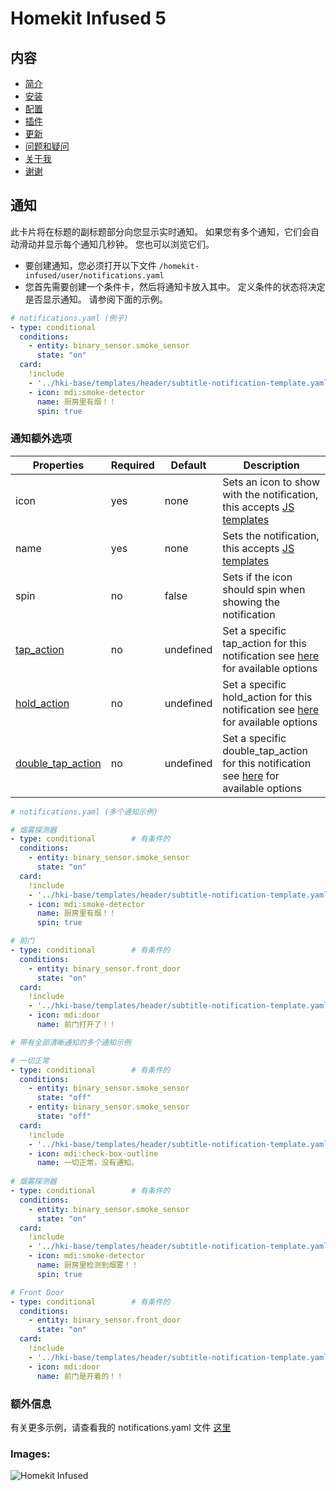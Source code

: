 # Homekit Infused 5

## 内容
- [简介](index.md)
- [安装](installation.md)
- [配置](configuration.md)
- [插件](addons.md)
- [更新](updates.md)
- [问题和疑问](issues.md)
- [关于我](about.md)
- [谢谢](thanks.md)

## 通知

此卡片将在标题的副标题部分向您显示实时通知。 如果您有多个通知，它们会自动滑动并显示每个通知几秒钟。 您也可以浏览它们。

- 要创建通知，您必须打开以下文件 `/homekit-infused/user/notifications.yaml`
- 您首先需要创建一个条件卡，然后将通知卡放入其中。 定义条件的状态将决定是否显示通知。 请参阅下面的示例。

```yaml
# notifications.yaml (例子)
- type: conditional
  conditions:
    - entity: binary_sensor.smoke_sensor
      state: "on"
  card:
    !include
    - '../hki-base/templates/header/subtitle-notification-template.yaml'
    - icon: mdi:smoke-detector
      name: 厨房里有烟！！
      spin: true
```

### 通知额外选项

| Properties | Required | Default | Description |
|----------------------------------|-------------|----------------------------------|----------------------------------------------------------------------------------------------------------------------------------------------------------------------|
| icon | yes | none | Sets an icon to show with the notification, this accepts [JS templates](https://github.com/custom-cards/button-card#javascript-templates) |
| name | yes | none | Sets the notification, this accepts [JS templates](https://github.com/custom-cards/button-card#javascript-templates) |
| spin | no | false | Sets if the icon should spin when showing the notification |
| [tap_action](https://github.com/custom-cards/button-card#Action) | no | undefined | Set a specific tap_action for this notification see [here](https://github.com/custom-cards/button-card#Action) for available options |
| [hold_action](https://github.com/custom-cards/button-card#Action) | no | undefined | Set a specific hold_action for this notification see [here](https://github.com/custom-cards/button-card#Action) for available options |
| [double_tap_action](https://github.com/custom-cards/button-card#Action) | no | undefined | Set a specific double_tap_action for this notification see [here](https://github.com/custom-cards/button-card#Action) for available options |

```yaml
# notifications.yaml (多个通知示例)

# 烟雾探测器
- type: conditional        # 有条件的
  conditions:
    - entity: binary_sensor.smoke_sensor
      state: "on"
  card:
    !include
    - '../hki-base/templates/header/subtitle-notification-template.yaml'
    - icon: mdi:smoke-detector
      name: 厨房里有烟！！
      spin: true

# 前门
- type: conditional        # 有条件的
  conditions:
    - entity: binary_sensor.front_door
      state: "on"
  card:
    !include
    - '../hki-base/templates/header/subtitle-notification-template.yaml'
    - icon: mdi:door
      name: 前门打开了！！
```

```yaml
# 带有全部清晰通知的多个通知示例

# 一切正常
- type: conditional        # 有条件的
  conditions:
    - entity: binary_sensor.smoke_sensor
      state: "off"
    - entity: binary_sensor.smoke_sensor
      state: "off"
  card:
    !include
    - '../hki-base/templates/header/subtitle-notification-template.yaml'
    - icon: mdi:check-box-outline
      name: 一切正常，没有通知。
      
# 烟雾探测器
- type: conditional        # 有条件的
  conditions:
    - entity: binary_sensor.smoke_sensor
      state: "on"
  card:
    !include
    - '../hki-base/templates/header/subtitle-notification-template.yaml'
    - icon: mdi:smoke-detector
      name: 厨房里检测到烟雾！！
      spin: true

# Front Door
- type: conditional        # 有条件的
  conditions:
    - entity: binary_sensor.front_door
      state: "on"
  card:
    !include
    - '../hki-base/templates/header/subtitle-notification-template.yaml'
    - icon: mdi:door
      name: 前门是开着的！！
```

### 额外信息
有关更多示例，请查看我的 notifications.yaml 文件 [这里](https://github.com/jimz011/homekit-infused/blob/5.x.x-personal/hki-user/notifications.yaml)

### Images:

![Homekit Infused](../images/hki-notifications.png)
